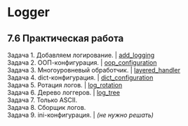 # Logger
## 7.6 Практическая работа

Задача 1. Добавляем логирование. | [add_logging](https://github.com/wafflelios/Python-Advanced/tree/main/mod7/add_logging)<br>
Задача 2. ООП-конфигурация. | [oop_configuration](https://github.com/wafflelios/Python-Advanced/tree/main/mod7/oop_configuration)<br>
Задача 3. Многоуровневый обработчик. | [layered_handler](https://github.com/wafflelios/Python-Advanced/tree/main/mod7/layered_handler)<br>
Задача 4. dict-конфигурация. | [dict_configuration](https://github.com/wafflelios/Python-Advanced/tree/main/mod7/dict_configuration)<br>
Задача 5. Ротация логов. | [log_rotation](https://github.com/wafflelios/Python-Advanced/tree/main/mod7/log_rotation)<br>
Задача 6. Дерево логгеров. | [log_tree](https://github.com/wafflelios/Python-Advanced/tree/main/mod7/log_tree)<br>
Задача 7. Только ASCII.<br>
Задача 8. Сборщик логов.<br>
Задача 9. ini-конфигурация. | _(не нужно решать)_
